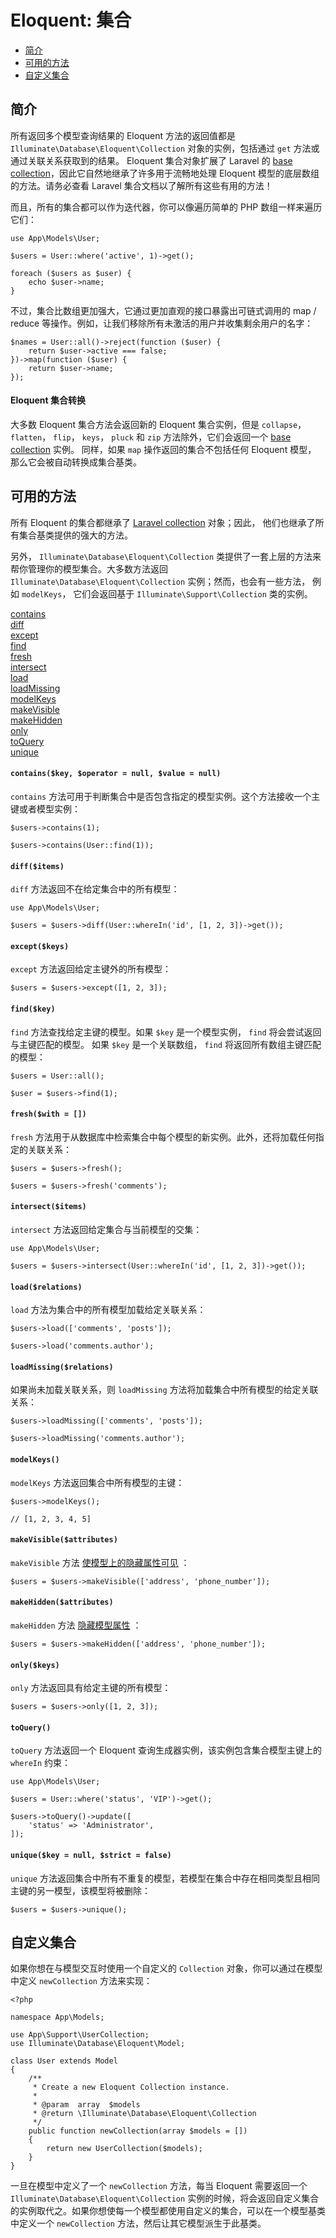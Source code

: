 # Eloquent: 集合

- [简介](#introduction)
- [可用的方法](#available-methods)
- [自定义集合](#custom-collections)

<a name="introduction"></a>
## 简介

所有返回多个模型查询结果的 Eloquent 方法的返回值都是 `Illuminate\Database\Eloquent\Collection` 对象的实例，包括通过 `get` 方法或通过关联关系获取到的结果。 Eloquent 集合对象扩展了 Laravel 的 [base collection](https://learnku.com/docs/laravel/9.x/collections/12225)，因此它自然地继承了许多用于流畅地处理 Eloquent 模型的底层数组的方法。请务必查看 Laravel 集合文档以了解所有这些有用的方法！

而且，所有的集合都可以作为迭代器，你可以像遍历简单的 PHP 数组一样来遍历它们：

    use App\Models\User;

    $users = User::where('active', 1)->get();

    foreach ($users as $user) {
        echo $user->name;
    }

不过，集合比数组更加强大，它通过更加直观的接口暴露出可链式调用的 map / reduce 等操作。例如，让我们移除所有未激活的用户并收集剩余用户的名字：

    $names = User::all()->reject(function ($user) {
        return $user->active === false;
    })->map(function ($user) {
        return $user->name;
    });

<a name="eloquent-collection-conversion"></a>
#### Eloquent 集合转换

大多数 Eloquent 集合方法会返回新的 Eloquent 集合实例，但是 `collapse`， `flatten`， `flip`， `keys`， `pluck` 和 `zip` 方法除外，它们会返回一个 [base collection](https://learnku.com/docs/laravel/9.x/collections/12225) 实例。 同样，如果 `map` 操作返回的集合不包括任何 Eloquent 模型， 那么它会被自动转换成集合基类。



<a name="available-methods"></a>
## 可用的方法

所有 Eloquent 的集合都继承了 [Laravel collection](/docs/laravel/9.x/collections#available-methods)  对象；因此， 他们也继承了所有集合基类提供的强大的方法。

另外， `Illuminate\Database\Eloquent\Collection` 类提供了一套上层的方法来帮你管理你的模型集合。大多数方法返回  `Illuminate\Database\Eloquent\Collection` 实例；然而，也会有一些方法， 例如 `modelKeys`， 它们会返回基于 `Illuminate\Support\Collection` 类的实例。

<style>
    #collection-method-list > p {
        column-count: 1; -moz-column-count: 1; -webkit-column-count: 1;
        column-gap: 2em; -moz-column-gap: 2em; -webkit-column-gap: 2em;
    }

    #collection-method-list a {
        display: block;
    }

    .collection-method code {
        font-size: 14px;
    }

    .collection-method:not(.first-collection-method) {
        margin-top: 50px;
    }
</style>

<div id="collection-method-list" markdown="1">

[contains](#method-contains)
[diff](#method-diff)
[except](#method-except)
[find](#method-find)
[fresh](#method-fresh)
[intersect](#method-intersect)
[load](#method-load)
[loadMissing](#method-loadMissing)
[modelKeys](#method-modelKeys)
[makeVisible](#method-makeVisible)
[makeHidden](#method-makeHidden)
[only](#method-only)
[toQuery](#method-toquery)
[unique](#method-unique)

</div>

<a name="method-contains"></a>
#### `contains($key, $operator = null, $value = null)` 

`contains` 方法可用于判断集合中是否包含指定的模型实例。这个方法接收一个主键或者模型实例：

    $users->contains(1);

    $users->contains(User::find(1));

<a name="method-diff"></a>
#### `diff($items)` 

`diff`  方法返回不在给定集合中的所有模型：

    use App\Models\User;

    $users = $users->diff(User::whereIn('id', [1, 2, 3])->get());

<a name="method-except"></a>
#### `except($keys)` 

`except` 方法返回给定主键外的所有模型：

    $users = $users->except([1, 2, 3]);

<a name="method-find"></a>
#### `find($key)`

`find` 方法查找给定主键的模型。如果 `$key` 是一个模型实例， `find` 将会尝试返回与主键匹配的模型。 如果 `$key` 是一个关联数组， `find` 将返回所有数组主键匹配的模型：

    $users = User::all();

    $user = $users->find(1);



<a name="method-fresh"></a>
#### `fresh($with = [])` 

`fresh`  方法用于从数据库中检索集合中每个模型的新实例。此外，还将加载任何指定的关联关系：

    $users = $users->fresh();

    $users = $users->fresh('comments');

<a name="method-intersect"></a>
#### `intersect($items)` 

`intersect` 方法返回给定集合与当前模型的交集：

    use App\Models\User;

    $users = $users->intersect(User::whereIn('id', [1, 2, 3])->get());

<a name="method-load"></a>
#### `load($relations)` 

`load` 方法为集合中的所有模型加载给定关联关系：

    $users->load(['comments', 'posts']);

    $users->load('comments.author');

<a name="method-loadMissing"></a>
#### `loadMissing($relations)` 

如果尚未加载关联关系，则 `loadMissing` 方法将加载集合中所有模型的给定关联关系：

    $users->loadMissing(['comments', 'posts']);

    $users->loadMissing('comments.author');

<a name="method-modelKeys"></a>
#### `modelKeys()` 

`modelKeys` 方法返回集合中所有模型的主键：

    $users->modelKeys();

    // [1, 2, 3, 4, 5]

<a name="method-makeVisible"></a>
#### `makeVisible($attributes)`

`makeVisible`  方法 [使模型上的隐藏属性可见](/docs/laravel/9.x/eloquent-serialization#hiding-attributes-from-json) ：

    $users = $users->makeVisible(['address', 'phone_number']);

<a name="method-makeHidden"></a>
#### `makeHidden($attributes)`

`makeHidden` 方法 [隐藏模型属性](/docs/laravel/9.x/eloquent-serialization#hiding-attributes-from-json) ：

    $users = $users->makeHidden(['address', 'phone_number']);

<a name="method-only"></a>
#### `only($keys)` 

`only` 方法返回具有给定主键的所有模型：

    $users = $users->only([1, 2, 3]);

<a name="method-toquery"></a>


#### `toQuery()` 

`toQuery` 方法返回一个 Eloquent 查询生成器实例，该实例包含集合模型主键上的 `whereIn` 约束：

    use App\Models\User;

    $users = User::where('status', 'VIP')->get();

    $users->toQuery()->update([
        'status' => 'Administrator',
    ]);

<a name="method-unique"></a>
#### `unique($key = null, $strict = false)` 

`unique` 方法返回集合中所有不重复的模型，若模型在集合中存在相同类型且相同主键的另一模型，该模型将被删除：

    $users = $users->unique();

<a name="custom-collections"></a>
## 自定义集合

如果你想在与模型交互时使用一个自定义的 `Collection` 对象，你可以通过在模型中定义 `newCollection` 方法来实现：

    <?php

    namespace App\Models;

    use App\Support\UserCollection;
    use Illuminate\Database\Eloquent\Model;

    class User extends Model
    {
        /**
         * Create a new Eloquent Collection instance.
         *
         * @param  array  $models
         * @return \Illuminate\Database\Eloquent\Collection
         */
        public function newCollection(array $models = [])
        {
            return new UserCollection($models);
        }
    }

一旦在模型中定义了一个 `newCollection` 方法，每当 Eloquent 需要返回一个 `Illuminate\Database\Eloquent\Collection` 实例的时候，将会返回自定义集合的实例取代之。如果你想使每一个模型都使用自定义的集合，可以在一个模型基类中定义一个 `newCollection` 方法，然后让其它模型派生于此基类。
